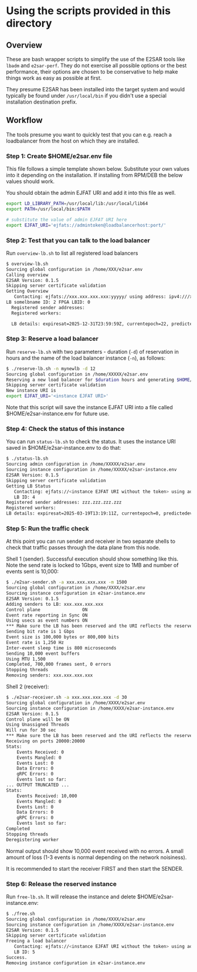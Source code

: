 # Using the scripts provided in this directory

## Overview

These are bash wrapper scripts to simplify the use of the E2SAR tools like `lbadm` and `e2sar-perf`. They do not exercise all possible options or the best performance, their options are chosen to be conservative to help make things work as easy as possible at first.

They presume E2SAR has been installed into the target system and would typically be found under `/usr/local/bin` if you didn't use a special installation destination prefix. 

## Workflow

The tools presume you want to quickly test that you can e.g. reach a loadbalancer from the host on which they are installed.

### Step 1: Create $HOME/e2sar.env file

This file follows a simple template shown below. Substitute your own values into it depending on the installation. If installing from RPM/DEB the below values should work. 

You should obtain the admin EJFAT URI and add it  into this file as well. 

```bash
export LD_LIBRARY_PATH=/usr/local/lib:/usr/local/lib64
export PATH=/usr/local/bin:$PATH

# substitute the value of admin EJFAT URI here
export EJFAT_URI='ejfats://admintoken@loadbalancerhost:port/'
```

### Step 2: Test that you can talk to the load balancer

Run `overview-lb.sh` to list all registered load balancers
```bash
$ overview-lb.sh
Sourcing global configuration in /home/XXX/e2sar.env
Calling overview
E2SAR Version: 0.1.5
Skipping server certificate validation
Getting Overview
   Contacting: ejfats://xxx.xxx.xxx.xxx:yyyyy/ using address: ipv4:///xxx.xxx.xxx.xxx:yyyyy
LB somelbname ID: 2 FPGA LBID: 0
  Registered sender addresses: 
  Registered workers:

  LB details: expiresat=2025-12-31T23:59:59Z, currentepoch=22, predictedeventnum=114943810
```

### Step 3: Reserve a load balancer

Run `reserve-lb.sh` with two parameters - duration (`-d`) of reservation in hours and the name of the load balancer instance (`-n`), as follows:

```bash
$ ./reserve-lb.sh -n mynewlb -d 12
Sourcing global configuration in /home/XXXXX/e2sar.env
Reserving a new load balancer for $duration hours and generating $HOME/e2sar-instance.env
Skipping server certificate validation
New instance URI is
export EJFAT_URI='<instance EJFAT URI>'
```

Note that this script will save the instance EJFAT URI into a file called $HOME/e2sar-instance.env for future use.

### Step 4: Check the status of this instance

You can run `status-lb.sh` to check the status. It uses the instance URI saved in $HOME/e2sar-instance.env to do that:

```bash
$ ./status-lb.sh
Sourcing admin configuration in /home/XXXXX/e2sar.env
Sourcing instance configuration in /home/XXXXX/e2sar-instance.env
E2SAR Version: 0.1.5
Skipping server certificate validation
Getting LB Status
   Contacting: ejfats://<instance EJFAT URI without the token> using address: ipv4:///xxx.xxx.xxx.xxx.:yyyyy
   LB ID: 4
Registered sender addresses: zzz.zzz.zzz.zzz 
Registered workers:
LB details: expiresat=2025-03-19T13:19:11Z, currentepoch=0, predictedeventnum=18446744073709551615
```

### Step 5: Run the traffic check

At this point you can run sender and receiver in two separate shells to check that traffic passes through the data plane from this node. 

Shell 1 (sender). Successful execution should show something like this. Note the send rate is locked to 1Gbps, event size to 1MB and number of events sent is 10,000: 
```bash
$ ./e2sar-sender.sh -a xxx.xxx.xxx.xxx -m 1500
Sourcing global configuration in /home/XXXX/e2sar.env
Sourcing instance configuration in e2sar-instance.env
E2SAR Version: 0.1.5
Adding senders to LB: xxx.xxx.xxx.xxx
Control plane                ON
Event rate reporting in Sync ON
Using usecs as event numbers ON
*** Make sure the LB has been reserved and the URI reflects the reserved instance information.
Sending bit rate is 1 Gbps
Event size is 100,000 bytes or 800,000 bits
Event rate is 1,250 Hz
Inter-event sleep time is 800 microseconds
Sending 10,000 event buffers
Using MTU 1,500
Completed, 700,000 frames sent, 0 errors
Stopping threads
Removing senders: xxx.xxx.xxx.xxx
```

Shell 2 (receiver):
```bash
$ ./e2sar-receiver.sh -a xxx.xxx.xxx.xxx -d 30
Sourcing global configuration in /home/XXXX/e2sar.env
Sourcing instance configuration in /home/XXXX/e2sar-instance.env
E2SAR Version: 0.1.5
Control plane will be ON
Using Unassigned Threads
Will run for 30 sec
*** Make sure the LB has been reserved and the URI reflects the reserved instance information.
Receiving on ports 20000:20000
Stats:
	Events Received: 0
	Events Mangled: 0
	Events Lost: 0
	Data Errors: 0
	gRPC Errors: 0
	Events lost so far:
... OUTPUT TRUNCATED ...
Stats:
	Events Received: 10,000
	Events Mangled: 0
	Events Lost: 0
	Data Errors: 0
	gRPC Errors: 0
	Events lost so far:
Completed
Stopping threads
Deregistering worker
```

Normal output should show 10,000 event received with no errors. A small amount of loss (1-3 events is normal depending on the network noisiness). 

It is recommended to start the receiver FIRST and then start the SENDER.

### Step 6: Release the reserved instance

Run `free-lb.sh`. It will release the instance and delete $HOME/e2sar-instance.env:

```bash
$ ./free.sh
Sourcing global configuration in /home/XXXX/e2sar.env
Sourcing instance configuration in /home/XXXX/e2sar-instance.env
E2SAR Version: 0.1.5
Skipping server certificate validation
Freeing a load balancer
   Contacting: ejfats://<instance EJFAT URI without the token> using address: ipv4:///xxx.xxx.xxx.xxx.:yyyyy 
   LB ID: 5
Success.
Removing instance configuration in e2sar-instance.env
```